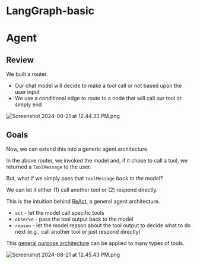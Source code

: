 # LangGraph-basic


# Agent

## Review

We built a router.

* Our chat model will decide to make a tool call or not based upon the user input
* We use a conditional edge to route to a node that will call our tool or simply end

![Screenshot 2024-08-21 at 12.44.33 PM.png](https://cdn.prod.website-files.com/65b8cd72835ceeacd4449a53/66dbac0ba0bd34b541c448cc_agent1.png)

## Goals

Now, we can extend this into a generic agent architecture.

In the above router, we invoked the model and, if it chose to call a tool, we returned a `ToolMessage` to the user.
 
But, what if we simply pass that `ToolMessage` *back to the model*?

We can let it either (1) call another tool or (2) respond directly.

This is the intuition behind [ReAct](https://react-lm.github.io/), a general agent architecture.
  
* `act` - let the model call specific tools 
* `observe` - pass the tool output back to the model 
* `reason` - let the model reason about the tool output to decide what to do next (e.g., call another tool or just respond directly)

This [general purpose architecture](https://blog.langchain.dev/planning-for-agents/) can be applied to many types of tools. 

![Screenshot 2024-08-21 at 12.45.43 PM.png](https://cdn.prod.website-files.com/65b8cd72835ceeacd4449a53/66dbac0b4a2c1e5e02f3e78b_agent2.png)
